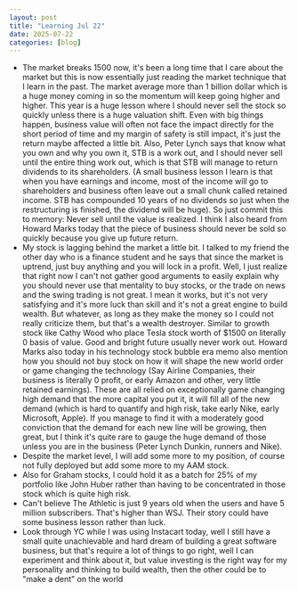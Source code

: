 ```yaml
---
layout: post
title: "Learning Jul 22"
date: 2025-07-22
categories: [blog]
---
```

- The market breaks 1500 now, it's been a long time that I care about the market but this is now essentially just reading the market technique that I learn in the past. The market average more than 1 billion dollar which is a huge money coming in so the momentum will keep going higher and higher. This year is a huge lesson where I should never sell the stock so quickly unless there is a huge valuation shift. Even with big things happen, business value will often not face the impact directly for the short period of time and my margin of safety is still impact, it's just the return maybe affected a little bit. Also, Peter Lynch says that know what you own and why you own it, STB is a work out, and I should never sell until the entire thing work out, which is that STB will manage to return dividends to its shareholders. (A small business lesson I learn is that when you have earnings and income, most of the income will go to shareholders and business often leave out a small chunk called retained income. STB has compounded 10 years of no dividends so just when the restructuring is finished, the dividend will be huge). So just commit this to memory: Never sell until the value is realized. I think I also heard from Howard Marks today that the piece of business should never be sold so quickly because you give up future return. 
- My stock is lagging behind the market a little bit. I talked to my friend the other day who is a finance student and he says that since the market is uptrend, just buy anything and you will lock in a profit. Well, I just realize that right now I can't not gather good arguments to easily explain why you should never use that mentality to buy stocks, or the trade on news and the swing trading is not great. I mean it works, but it's not very satisfying and it's more luck than skill and it's not a great engine to build wealth. But whatever, as long as they make the money so I could not really criticize them, but that's a wealth destroyer. Similar to growth stock like Cathy Wood who place Tesla stock worth of $1500 on literally 0 basis of value. Good and bright future usually never work out. Howard Marks also today in his technology stock bubble era memo also mention how you should not buy stock on how it will shape the new world order or game changing the technology (Say Airline Companies, their business is literally 0 profit, or early Amazon and other, very little retained earnings). These are all relied on exceptionally game changing high demand that the more capital you put it, it will fill all of the new demand (which is hard to quantify and high risk, take early Nike, early Microsoft, Apple). If you manage to find it with a moderately good conviction that the demand for each new line will be growing, then great, but I think it's quite rare to gauge the huge demand of those unless you are in the business (Peter Lynch Dunkin, runners and Nike).
- Despite the market level, I will add some more to my position, of course not fully deployed but add some more to my AAM stock.
- Also for Graham stocks, I could hold it as a batch for 25% of my portfolio like John Huber rather than having to be concentrated in those stock which is quite high risk.
- Can't believe The Athletic is just 9 years old when the users and have 5 million subscribers. That's higher than WSJ. Their story could have some business lesson rather than luck.
- Look through YC while I was using Instacart today, well I still have a small quite unachievable and hard dream of building a great software business, but that's require a lot of things to go right, well I can experiment and think about it, but value investing is the right way for my personality and thinking to build wealth, then the other could be to "make a dent" on the world


